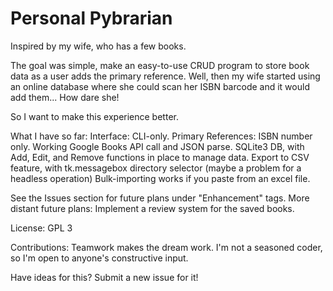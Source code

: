 # Personal Pybrarian
 
Inspired by my wife, who has a few books.

The goal was simple, make an easy-to-use CRUD program to store book data as a user adds the primary reference.
Well, then my wife started using an online database where she could scan her ISBN barcode and it would add them... How dare she!

So I want to make this experience better.

What I have so far:
Interface: CLI-only.
Primary References: ISBN number only.
Working Google Books API call and JSON parse.
SQLite3 DB, with Add, Edit, and Remove functions in place to manage data.
Export to CSV feature, with tk.messagebox directory selector (maybe a problem for a headless operation)
Bulk-importing works if you paste from an excel file.

See the Issues section for future plans under "Enhancement" tags.
More distant future plans: Implement a review system for the saved books.

License: GPL 3

Contributions: Teamwork makes the dream work. I'm not a seasoned coder, so I'm open to anyone's constructive input. 

Have ideas for this? Submit a new issue for it!
